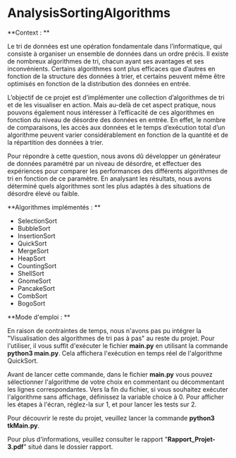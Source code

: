 # AnalysisSortingAlgorithms

**Context : **

Le tri de données est une opération fondamentale dans l’informatique, qui consiste à organiser un ensemble de données dans un ordre précis. Il existe de nombreux algorithmes de tri, chacun ayant ses avantages et ses inconvénients. Certains algorithmes sont plus efficaces que d’autres en fonction de la structure des données à trier, et certains peuvent même être optimisés en fonction de la distribution des données en entrée.


L’objectif de ce projet est d’implémenter une collection d’algorithmes de tri et de les visualiser en action. Mais au-delà de cet aspect pratique, nous pouvons également nous intéresser à l’efficacité de ces algorithmes en fonction du niveau de désordre des données en entrée. En effet, le nombre de comparaisons, les accès aux données et le temps d’exécution total d’un algorithme peuvent varier considérablement en fonction de la quantité et de la répartition des données à trier.


Pour répondre à cette question, nous avons dû développer un générateur de
données paramétré par un niveau de désordre, et effectuer des expériences pour
comparer les performances des différents algorithmes de tri en fonction de ce paramètre. En analysant les résultats, nous avons déterminé quels algorithmes sont les plus adaptés à des situations de désordre élevé ou faible.

**Algorithmes implémentés : **

- SelectionSort
- BubbleSort
- InsertionSort
- QuickSort
- MergeSort
- HeapSort
- CountingSort
- ShellSort
- GnomeSort
- PancakeSort
- CombSort
- BogoSort


**Mode d'emploi : **

En raison de contraintes de temps, nous n'avons pas pu intégrer la "Visualisation des algorithmes de tri pas à pas" au reste du projet. Pour l'utiliser, il vous suffit d'exécuter le fichier **main.py** en utilisant la commande **python3 main.py**. Cela affichera l'exécution en temps réel de l'algorithme QuickSort.

Avant de lancer cette commande, dans le fichier **main.py** vous pouvez sélectionner l'algorithme de votre choix en commentant ou décommentant les lignes correspondantes. Vers la fin du fichier, si vous souhaitez exécuter l'algorithme sans affichage, définissez la variable choice à 0. Pour afficher les étapes à l'écran, réglez-la sur 1, et pour lancer les tests sur 2.

Pour découvrir le reste du projet, veuillez lancer la commande **python3 tkMain.py**.

Pour plus d'informations, veuillez consulter le rapport "**Rapport_Projet-3.pdf**" situé dans le dossier rapport.

